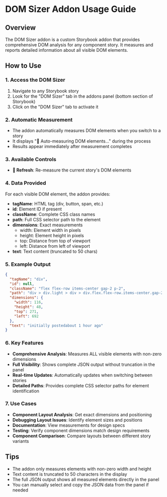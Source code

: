 # DOM Sizer Addon Usage Guide

## Overview

The DOM Sizer addon is a custom Storybook addon that provides comprehensive DOM analysis for any
component story. It measures and reports detailed information about all visible DOM elements.

## How to Use

### 1. Access the DOM Sizer

1. Navigate to any Storybook story
2. Look for the "DOM Sizer" tab in the addons panel (bottom section of Storybook)
3. Click on the "DOM Sizer" tab to activate it

### 2. Automatic Measurement

- The addon automatically measures DOM elements when you switch to a story
- It displays "🔄 Auto-measuring DOM elements..." during the process
- Results appear immediately after measurement completes

### 3. Available Controls

- **🔄 Refresh**: Re-measure the current story's DOM elements

### 4. Data Provided

For each visible DOM element, the addon provides:

- **tagName**: HTML tag (div, button, span, etc.)
- **id**: Element ID if present
- **className**: Complete CSS class names
- **path**: Full CSS selector path to the element
- **dimensions**: Exact measurements
  - width: Element width in pixels
  - height: Element height in pixels
  - top: Distance from top of viewport
  - left: Distance from left of viewport
- **text**: Text content (truncated to 50 chars)

### 5. Example Output

```json
{
  "tagName": "div",
  "id": null,
  "className": "flex flex-row items-center gap-2 p-2",
  "path": "div > div.light > div > div.flex.flex-row.items-center.gap-2.p-2",
  "dimensions": {
    "width": 116,
    "height": 48,
    "top": 271,
    "left": 692
  },
  "text": "initially postedabout 1 hour ago"
}
```

### 6. Key Features

- **Comprehensive Analysis**: Measures ALL visible elements with non-zero dimensions
- **Full Visibility**: Shows complete JSON output without truncation in the panel
- **Real-time Updates**: Automatically updates when switching between stories
- **Detailed Paths**: Provides complete CSS selector paths for element identification

### 7. Use Cases

- **Component Layout Analysis**: Get exact dimensions and positioning
- **Debugging Layout Issues**: Identify element sizes and positions
- **Documentation**: View measurements for design specs
- **Testing**: Verify component dimensions match design requirements
- **Component Comparison**: Compare layouts between different story variants

## Tips

- The addon only measures elements with non-zero width and height
- Text content is truncated to 50 characters in the display
- The full JSON output shows all measured elements directly in the panel
- You can manually select and copy the JSON data from the panel if needed
